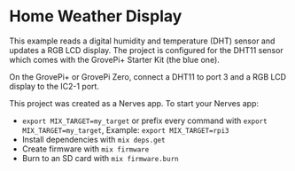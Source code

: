 # Home Weather Display

This example reads a digital humidity and temperature (DHT) sensor and updates a
RGB LCD display.  The project is configured for the DHT11 sensor which comes with
the GrovePi+ Starter Kit (the blue one).

On the GrovePi+ or GrovePi Zero, connect a DHT11 to port 3 and a RGB LCD display
to the IC2-1 port.

This project was created as a Nerves app. To start your Nerves app:
  * `export MIX_TARGET=my_target` or prefix every command with `export MIX_TARGET=my_target`, Example: `export MIX_TARGET=rpi3`
  * Install dependencies with `mix deps.get`
  * Create firmware with `mix firmware`
  * Burn to an SD card with `mix firmware.burn`
